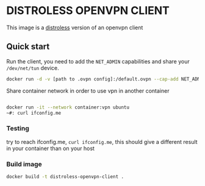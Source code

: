 # DISTROLESS OPENVPN CLIENT
This image is a [distroless](https://github.com/GoogleContainerTools/distroless) version of an openvpn client

## Quick start

Run the client, you need to add the `NET_ADMIN` capabilities and share your `/dev/net/tun` device.

```bash
docker run -d -v [path to .ovpn config]:/default.ovpn --cap-add NET_ADMIN --device /dev/net/tun --name vpn distroless-openvpn-client
```

Share container network in order to use vpn in another container

```bash

docker run -it --network container:vpn ubuntu
~#: curl ifconfig.me
```

### Testing

try to reach ifconfig.me, `curl ifconfig.me`, this should give a different result in your container than on your host

### Build image

```bash
docker build -t distroless-openvpn-client .
```

